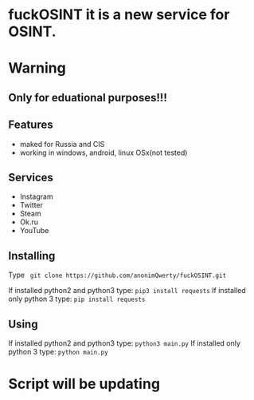 # fuckOSINT it is a new service for OSINT.
# Warning 
## Only for eduational purposes!!!
## Features
 * maked for Russia and CIS
 * working in windows, android, linux OSx(not tested)
## Services
 * Instagram
 * Twitter
 * Steam
 * Ok.ru
 * YouTube


## Installing
Type
 ``` git clone https://github.com/anonimQwerty/fuckOSINT.git```
 
 If installed python2 and python3 type:
 ```pip3 install requests```
 If installed only python 3 type:
 ```pip install requests```
## Using
If installed python2 and python3 type:
 ```python3 main.py```
 If installed only python 3 type:
 ```python main.py```
 
 # Script will be updating
